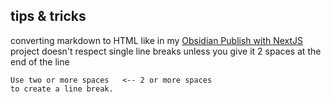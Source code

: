 ## tips & tricks

converting markdown to HTML like in my [Obsidian Publish with NextJS](/vault/%F0%9F%93%81developer/Projects%F0%9F%93%90/Obsidian__Publish__with__NextJS.md) project doesn't respect single line breaks unless you give it 2 spaces at the end of the line
```
Use two or more spaces   <-- 2 or more spaces
to create a line break.
```
